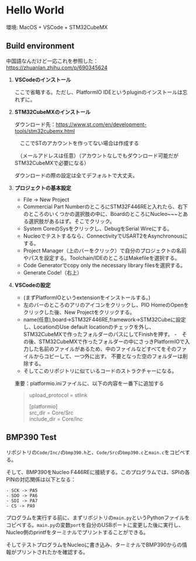 # Hello World

環境: MacOS + VSCode + STM32CubeMX

## Build environment

中国語なんだけど一応これを参照した：https://zhuanlan.zhihu.com/p/690345624

1. **VSCodeのインストール**
    
    ここで省略する。ただし、PlatformIO IDEというpluginのインストールは忘れずに。

2. **STM32CubeMXのインストール**

    ダウンロード先：https://www.st.com/en/development-tools/stm32cubemx.html

   　ここでSTのアカウントを作ってない場合は作成する

   　（メールアドレスは任意）（アカウントなしでもダウンロード可能だがSTM32CubeMXで必要になる）

    ダウンロードの際の設定は全てデフォルトで大丈夫。

4. **プロジェクトの基本設定**

    - File -> New Project
    - Commercial Part NumberのところにSTM32F446REと入れたら、右下のところのいくつかの選択肢の中に、BoardのところにNucleo~~~とある選択肢があるはず。そこでクリック。
    - System CoreのSysをクリックし、DebugをSerial Wireにする。
    - Nucleoでテストするなら、ConnectivityでUSART2をAsynchronousにする。
    - Project Manager（上のバーをクリック）で自分のプロジェクトの名前やパスを設定する。Toolchain/IDEのところはMakefileを選択する。
    - Code Generatorでcopy only the necessary library filesを選択する。
    - Generate Code!（右上）

5. **VSCodeの設定**

    - (まずPlatformIOというextensionをインストールする。)
    - 左のバーのところのアリのアイコンをクリックし、PIO HomeのOpenをクリックした後、New Projectをクリックする。
    - name(任意),board→STM32F446RE,framework→STM32Cubeに設定し、LocationのUse default locationのチェックを外し、STM32CubeMXで作ったフォルダーのパスにしてFinishを押す。
    -　その後、STM32CubeMXで作ったフォルダーの中にさっきPlatformIOで入力した名前のファイルがあるため、中のファイルなどすべてをそのファイルからコピーして、一つ外に出す。
    不要となった空のフォルダーは削除する。
    - そしてこのリポジトリに似ているコードのストラクチャーになる。
    
    重要：platformio.iniファイルに、以下の内容を一番下に追加する
    >upload_protocol = stlink
    >
    >[platformio]\
    >src_dir = Core/Src\
    >include_dir = Core/Inc

## BMP390 Test

リポジトリの`Code/Inc/`の`bmp390.h`と、`Code/Src`の`bmp390.c`と`main.c`をコピペする。

そして、BMP390をNucleo F446REに接続する。このプログラムでは、SPIの各PINの対応関係は以下となる：

    - SCK -> PA5
    - SDO -> PA6
    - SDI -> PA7
    - CS -> PA9

プログラムを実行する前に、まずリポジトリの`main.py`というPythonファイルをコピペする。`main.py`の変数`port`を自分のUSBポートに変更した後に実行し、Nucleo側のprintfをターミナルでプリントすることができる。

そしてテストプログラムをNucleoに書き込み、ターミナルでBMP390からの情報がプリントされたかを確認する。
